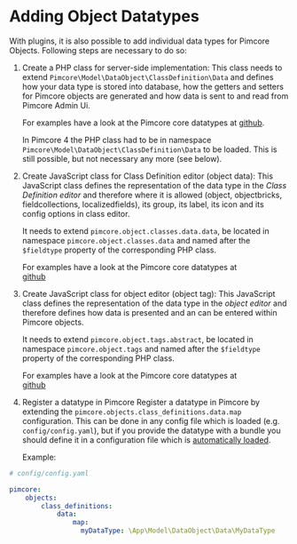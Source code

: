 # Adding Object Datatypes
With plugins, it is also possible to add individual data types for Pimcore Objects. 
Following steps are necessary to do so: 

1) Create a PHP class for server-side implementation:
 This class needs to extend `Pimcore\Model\DataObject\ClassDefinition\Data` and defines how your data type is stored into 
  database, how the getters and setters for Pimcore objects are generated and how data is sent to and read from 
  Pimcore Admin Ui. 
   
   For examples have a look at the Pimcore core datatypes at 
   [github](https://github.com/pimcore/pimcore/tree/master/models/DataObject/ClassDefinition/Data). 

   In Pimcore 4 the PHP class had to be in namespace `Pimcore\Model\DataObject\ClassDefinition\Data` to be loaded. This is 
   still possible, but not necessary any more (see below).

2) Create JavaScript class for Class Definition editor (object data): 
This JavaScript class defines the representation of the data type in the *Class Definition editor* and therefore where
it is allowed (object, objectbricks, fieldcollections, localizedfields), its group, its label, its icon and its config
options in class editor. 

   It needs to extend `pimcore.object.classes.data.data`, be located in namespace `pimcore.object.classes.data` and named after the 
   `$fieldtype` property of the corresponding PHP class.
     
   For examples have a look at the Pimcore core datatypes at  
   [github](https://github.com/pimcore/pimcore/tree/master/bundles/AdminBundle/Resources/public/js/pimcore/object/classes/data)


3) Create JavaScript class for object editor (object tag):
This JavaScript class defines the representation of the data type in the *object editor* and therefore defines how data
is presented and an can be entered within Pimcore objects. 

   It needs to extend `pimcore.object.tags.abstract`, be located in namespace `pimcore.object.tags` and named after the 
   `$fieldtype` property of the corresponding PHP class.
     
   For examples have a look at the Pimcore core datatypes at  
   [github](https://github.com/pimcore/pimcore/tree/master/bundles/AdminBundle/Resources/public/js/pimcore/object/tags)
   
   
4) Register a datatype in Pimcore
Register a datatype in Pimcore by extending the `pimcore.objects.class_definitions.data.map` configuration. 
This can be done in any config file which is loaded (e.g. `config/config.yaml`), but if you provide the datatype 
with a bundle you should define it in a configuration file which is [automatically loaded](./03_Auto_Loading_Config_And_Routing_Definitions.md). 

   Example:

```yaml
# config/config.yaml

pimcore:
    objects:
        class_definitions:
            data:
                map:
                  myDataType: \App\Model\DataObject\Data\MyDataType
```

